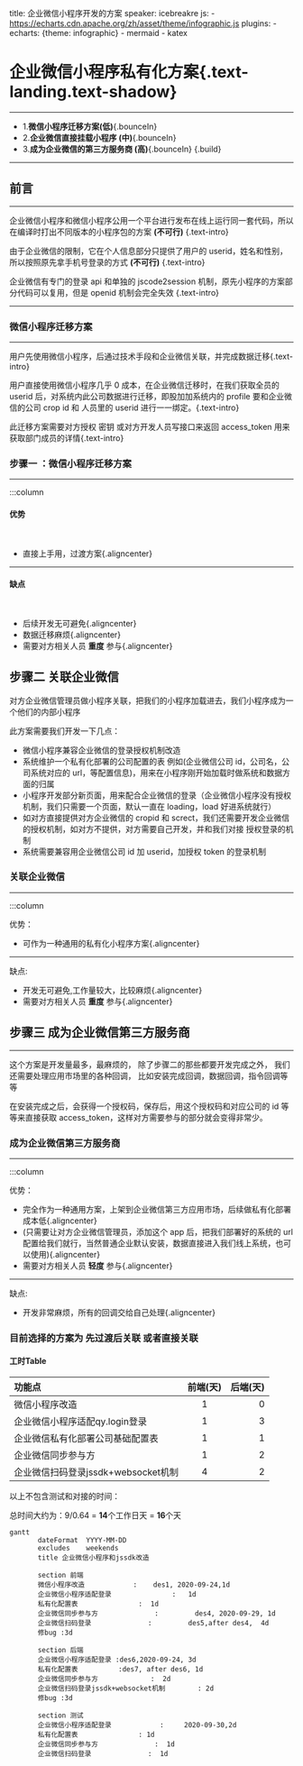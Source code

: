 title: 企业微信小程序开发的方案
speaker: icebreakre
js:
    - <https://echarts.cdn.apache.org/zh/asset/theme/infographic.js>
plugins:
    - echarts: {theme: infographic}
    - mermaid
    - katex

<slide class="bg-black-blue aligncenter" image="https://cn.bing.com/az/hprichbg/rb/RainierDawn_EN-AU3730494945_1920x1080.jpg .dark">

# 企业微信小程序私有化方案{.text-landing.text-shadow}

---

* 1.**微信小程序迁移方案(低)**{.bounceIn}
* 2.**企业微信直接挂载小程序 (中)**{.bounceIn}
* 3.**成为企业微信的第三方服务商 (高)**{.bounceIn}
  {.build}
<slide class="bg-black-blue aligncenter" >

---

## 前言

---

企业微信小程序和微信小程序公用一个平台进行发布在线上运行同一套代码，所以在编译时打出不同版本的小程序包的方案  **(不可行)** {.text-intro}

由于企业微信的限制，它在个人信息部分只提供了用户的 userid，姓名和性别，所以按照原先拿手机号登录的方式  **(不可行)** {.text-intro}

企业微信有专门的登录 api 和单独的 jscode2session 机制，原先小程序的方案部分代码可以复用，但是 openid 机制会完全失效 {.text-intro}

---

<slide class="bg-black-blue aligncenter" image="https://cn.bing.com/az/hprichbg/rb/RainierDawn_EN-AU3730494945_1920x1080.jpg .dark">

### 微信小程序迁移方案

---

用户先使用微信小程序，后通过技术手段和企业微信关联，并完成数据迁移{.text-intro}

用户直接使用微信小程序几乎 0 成本，在企业微信迁移时，在我们获取全员的 userid 后，对系统内此公司数据进行迁移，即股加加系统内的 profile 要和企业微信的公司 crop id 和 人员里的 userid 进行一一绑定。{.text-intro}

此迁移方案需要对方授权 密钥 或对方开发人员写接口来返回 access_token 用来获取部门成员的详情{.text-intro}

<slide class="bg-black-blue aligncenter" image="https://cn.bing.com/az/hprichbg/rb/RainierDawn_EN-AU3730494945_1920x1080.jpg .dark">

### 步骤一 ：微信小程序迁移方案

----

:::column

#### 优势

<br/>

* 直接上手用，过渡方案{.aligncenter}

---

#### 缺点

<br/>

- 后续开发无可避免{.aligncenter}
- 数据迁移麻烦{.aligncenter}
- 需要对方相关人员 **重度** 参与{.aligncenter}

<slide class="bg-black-blue aligncenter" image="https://cn.bing.com/az/hprichbg/rb/RainierDawn_EN-AU3730494945_1920x1080.jpg .dark">

## 步骤二 关联企业微信

对方企业微信管理员做小程序关联，把我们的小程序加载进去，我们小程序成为一个他们的内部小程序

此方案需要我们开发一下几点：

- 微信小程序兼容企业微信的登录授权机制改造
- 系统维护一个私有化部署的公司配置的表
   例如(企业微信公司 id，公司名，公司系统对应的 url，等配置信息)，用来在小程序刚开始加载时做系统和数据方面的归属
- 小程序开发部分新页面，用来配合企业微信的登录（企业微信小程序没有授权机制，我们只需要一个页面，默认一直在 loading，load 好进系统就行）
- 如对方直接提供对方企业微信的 cropid 和 screct，我们还需要开发企业微信的授权机制，如对方不提供，对方需要自己开发，并和我们对接 授权登录的机制
- 系统需要兼容用企业微信公司 id 加 userid，加授权 token 的登录机制

<slide class="bg-black-blue aligncenter" image="https://cn.bing.com/az/hprichbg/rb/RainierDawn_EN-AU3730494945_1920x1080.jpg .dark">

### 关联企业微信

----
:::column

优势：

- 可作为一种通用的私有化小程序方案{.aligncenter}

---

缺点:

- 开发无可避免,工作量较大，比较麻烦{.aligncenter}
- 需要对方相关人员 **重度** 参与{.aligncenter}

<slide class="bg-black-blue aligncenter" image="https://cn.bing.com/az/hprichbg/rb/RainierDawn_EN-AU3730494945_1920x1080.jpg .dark">

## 步骤三 成为企业微信第三方服务商

---

这个方案是开发量最多，最麻烦的，
除了步骤二的那些都要开发完成之外，
我们还需要处理应用市场里的各种回调，
比如安装完成回调，数据回调，指令回调等等

在安装完成之后，会获得一个授权码，保存后，用这个授权码和对应公司的 id 等等来直接获取 access_token，这样对方需要参与的部分就会变得非常少。
<slide class="bg-black-blue aligncenter" image="https://cn.bing.com/az/hprichbg/rb/RainierDawn_EN-AU3730494945_1920x1080.jpg .dark">

### 成为企业微信第三方服务商

---
:::column

优势：

- 完全作为一种通用方案，上架到企业微信第三方应用市场，后续做私有化部署成本低{.aligncenter}
- (只需要让对方企业微信管理员，添加这个 app 后，把我们部署好的系统的 url 配置给我们就行，当然普通企业默认安装，数据直接进入我们线上系统，也可以使用){.aligncenter}
- 需要对方相关人员 **轻度** 参与{.aligncenter}

---
缺点:

- 开发非常麻烦，所有的回调交给自己处理{.aligncenter}

<slide :class="size-50" >

### 目前选择的方案为 先过渡后关联 或者直接关联

#### 工时Table

| 功能点                              | 前端(天) | 后端(天) |
| :---------------------------------- | :------: | -------: |
| 微信小程序改造                      |    1     |        0 |
| 企业微信小程序适配qy.login登录      |    1     |        3 |
| 企业微信私有化部署公司基础配置表    |    1     |        1 |
| 企业微信同步参与方                  |    1     |        2 |
| 企业微信扫码登录jssdk+websocket机制 |    4     |        2 |

以上不包含测试和对接的时间：

总时间大约为：9/0.64 = **14**个工作日天 = **16**个天

<slide :class="size-80" >

```mermaid
gantt
       dateFormat  YYYY-MM-DD
       excludes    weekends
       title 企业微信小程序和jssdk改造

       section 前端
       微信小程序改造            :    des1, 2020-09-24,1d
       企业微信小程序适配登录               :   1d
       私有化配置表               :  1d
       企业微信同步参与方              :         des4, 2020-09-29, 1d
       企业微信扫码登录              :         des5,after des4,  4d
       修bug :3d

       section 后端
       企业微信小程序适配登录 :des6,2020-09-24, 3d
       私有化配置表          :des7, after des6, 1d
       企业微信同步参与方             :  2d
       企业微信扫码登录jssdk+websocket机制        : 2d
       修bug :3d

       section 测试
       企业微信小程序适配登录            :     2020-09-30,2d
       私有化配置表               : 1d
       企业微信同步参与方              :  1d
       企业微信扫码登录              :  1d


```
